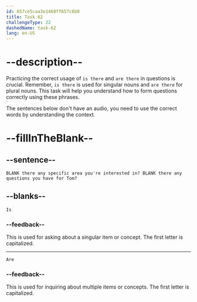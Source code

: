 ```yaml
---
id: 657ce5caa3e1460ff657c6b0
title: Task 62
challengeType: 22
dashedName: task-62
lang: en-US
---
```


# --description--

Practicing the correct usage of `is there` and `are there` in questions is crucial. Remember, `is there` is used for singular nouns and `are there` for plural nouns. This task will help you understand how to form questions correctly using these phrases.

The sentences below don't have an audio, you need to use the correct words by understanding the context.

# --fillInTheBlank--

## --sentence--

`BLANK there any specific area you're interested in? BLANK there any questions you have for Tom?`

## --blanks--

`Is`

### --feedback--

This is used for asking about a singular item or concept. The first letter is capitalized.

---

`Are`

### --feedback--

This is used for inquiring about multiple items or concepts. The first letter is capitalized.
